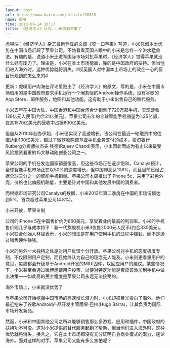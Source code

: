 ```yaml
---
layout: post
url: https://www.huxiu.com/article/20325
name: 虎嗅
time: 2013-09-14 10:17
title: 《经济学人》认为，小米咬到苹果了
---
```

虎嗅注：《经济学人》杂志最新登载的文章《咬一口苹果》写道，小米凭借本土优势在中国市场赶超了苹果公司。不妨看看英国人眼中的小米是怎样一个洪水猛兽法。有趣的是，说道小米还进军国际市场对抗苹果时，《经济学人》觉得苹果就没什么好有压力了。理由是，小米在本土市场能赢，靠的是中国政府的扶持。但当他们进入海外时，这种优势就将消失。#哎英国人对中国本土市场上的政企一心的盲目乐观到底怎么来的#

更新：虎嗅用户肉海在评论里贴出了《经济学人》的原文，写的是，小米在中国市场借用的是中国政府要求手机运行一个阉割版的Android操作系统，没有谷歌的App Store，邮件服务，地图和其他功能。这有助于小米出售自己的替代服务。

小米去年在中国大陆、中国香港和中国台湾合计销售了720万部手机，实现营收126亿元人民币(约合21亿美元)。苹果公司去年的全球智能手机销量为1.25亿部，在其1570亿美元的营收中占据800亿美元。

但自从2010年创办伊始，小米便实现了高速增长。该公司在最近一轮融资中的估值达到100亿美元，超过了微软收购诺基亚手机业务支付的成本。投资银行Rutberg分析师拉杰夫·钱德(Rajeev Chand)表示，小米因此而成为有史以来最受风险投资看重的15大移动刚创业公司之一。

苹果公司的手机在发达国家销量很高，但这些市场正在逐步饱和。Canalys预计，全球智能手机市场正在以50%的速度增长，但中国却高达108%，而且目前已经占据全球三分之一的智能手机销量。苹果公司本周推出了iPhone 5c，采用了彩色外壳，价格也比旗舰机略低，主要是针对中国和其他发展中国的消费者。

而根据市场研究公司Canalys的数据，小米2013年第二季度在中国的市场份额达到5%，首次超过苹果公司(4.8%)。

小米开放，苹果专制

公司的iPhone 5在中国售价约为860美元，享受着业内最高的利润率。小米的手机售价则几乎与成本持平：新一代旗舰机小米3仅售2000元人民币(约合330美元)。小米联合创始人林斌表示，小米的想法是在用户使用手机的过程中赚钱，而不是通过销售硬件赚钱。

小米的另外一大独特之处是对用户反馈十分开放。苹果公司对手机的态度极度专制，不仅限制用户定制，而且始终认为自己的理念无人能及。小米则更看重用户的意见，每周都会升级基于Android开发的MIUI固件，以回应用户的建议。某些情况下，小米甚至会通过微博邀请用户投票，以便对特定功能是否应该添加到手机中做出决策——如此高的民主程度是苹果公司永远无法接受的。

海外市场上，小米就没优势了

当苹果公司开始挖掘中国市场的高速增长潜力时，小米却把目光投向了海外。他们最近挖来了谷歌Android产品开发主管雨果·巴拉(Hugo Barra)，让其负责为国际市场开发新品。

然而，小米和中国其他公司之所以能够销售那么多游戏、应用和插件，中国政府的扶持功不可没。这对小米提供的替代服务起到了帮助，但当他们进入海外时，这种优势就将消失。换言之，它在本土市场都没有充分证明自身商业模式的潜力，遑论海外。面对这样的对手，苹果公司又能有多么害怕呢？

